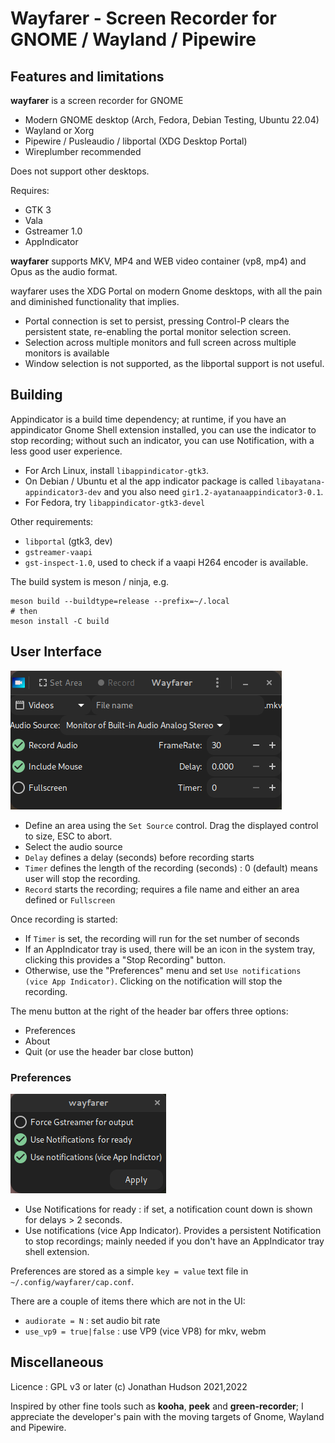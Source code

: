 # Wayfarer - Screen Recorder for GNOME / Wayland / Pipewire

## Features and limitations

**wayfarer** is a screen recorder for GNOME

* Modern GNOME desktop (Arch, Fedora, Debian Testing, Ubuntu 22.04)
* Wayland or Xorg
* Pipewire / Pusleaudio / libportal (XDG Desktop Portal)
* Wireplumber recommended

Does not support other desktops.

Requires:

* GTK 3
* Vala
* Gstreamer 1.0
* AppIndicator

**wayfarer** supports MKV, MP4 and WEB video container (vp8, mp4) and Opus as the audio format.

wayfarer uses the XDG Portal on modern Gnome desktops, with all the pain and diminished functionality that implies.

* Portal connection is set to persist, pressing Control-P clears the persistent state, re-enabling the portal monitor selection screen.
* Selection across multiple monitors and full screen across multiple monitors is available
* Window selection is not supported, as the libportal support is not useful.

## Building

Appindicator is a build time dependency; at runtime, if you have an appindicator Gnome Shell extension installed, you can use the indicator to stop recording; without such an indicator, you can use Notification, with a less good user experience.

* For Arch Linux, install `libappindicator-gtk3`.
* On Debian / Ubuntu et al the app indicator package is called `libayatana-appindicator3-dev` and you also need `gir1.2-ayatanaappindicator3-0.1`.
* For Fedora, try `libappindicator-gtk3-devel`

Other requirements:

* `libportal` (gtk3, dev)
* `gstreamer-vaapi`
* `gst-inspect-1.0`, used to check if a vaapi H264 encoder is available.

The build system is meson / ninja, e.g.

```
meson build --buildtype=release --prefix=~/.local
# then
meson install -C build
```

## User Interface

![Main Window](data/assets/wayfarer-window.png)

* Define an area using the `Set Source` control. Drag the displayed control to size, ESC to abort.
* Select the audio source
* `Delay` defines a delay (seconds) before recording starts
* `Timer` defines the length of the recording (seconds) : 0 (default) means user will stop the recording.
* `Record` starts the recording; requires a file name and either an area defined or `Fullscreen`

Once recording is started:

* If `Timer` is set, the recording will run for the set number of seconds
* If an AppIndicator tray is used, there will be an icon in the system tray, clicking this provides a "Stop Recording" button.
* Otherwise, use the "Preferences" menu and set `Use notifications (vice App Indicator)`. Clicking on the notification will stop the recording.

The menu button at the right of the header bar offers three options:

* Preferences
* About
* Quit (or use the header bar close button)

### Preferences

![Main Window](data/assets/wayfarer-prefs.png)

* Use Notifications for ready : if set, a notification count down is shown for delays > 2 seconds.
* Use notifications (vice App Indicator). Provides a persistent Notification to stop recordings; mainly needed if you don't have an AppIndicator tray shell extension.

Preferences are stored as a simple `key = value` text file in `~/.config/wayfarer/cap.conf`.

There are a couple of items there which are not in the UI:

* `audiorate = N` : set audio bit rate
* `use_vp9 = true|false` : use VP9 (vice VP8) for mkv, webm


## Miscellaneous

Licence : GPL v3 or later
(c) Jonathan Hudson 2021,2022

Inspired by other fine tools such as **kooha**,  **peek** and **green-recorder**; I appreciate the developer's pain with the moving targets of Gnome, Wayland and Pipewire.
